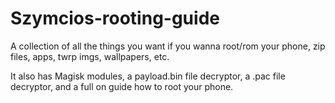 # Szymcios-rooting-guide
A collection of all the things you want if you wanna root/rom your phone, zip files, apps, twrp imgs, wallpapers, etc.

It also has Magisk modules, a payload.bin file decryptor, a .pac file decryptor, and a full on guide how to root your phone.
